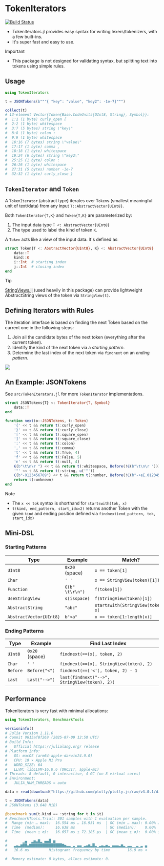 # TokenIterators

[![Build Status](https://github.com/joshday/TokenIterators.jl/actions/workflows/CI.yml/badge.svg?branch=main)](https://github.com/joshday/TokenIterators.jl/actions/workflows/CI.yml?query=branch%3Amain)


- TokenIterators.jl provides easy syntax for writing lexers/tokenizers, with a few built-ins.
- It's super fast and easy to use.

> [!IMPORTANT]
> - This package is not designed for validating syntax, but splitting text into tokens using simple rules.


## Usage

```julia
using TokenIterators

t = JSONTokens(b"""{ "key": "value", "key2": -1e-7}""")

collect(t)
# 13-element Vector{Token{Base.CodeUnits{UInt8, String}, Symbol}}:
#  1:1 (1 byte) curly_open {
#  2:2 (1 byte) whitespace
#  3:7 (5 bytes) string \"key\"
#  8:8 (1 byte) colon :
#  9:9 (1 byte) whitespace
#  10:16 (7 bytes) string \"value\"
#  17:17 (1 byte) comma ,
#  18:18 (1 byte) whitespace
#  19:24 (6 bytes) string \"key2\"
#  25:25 (1 byte) colon :
#  26:26 (1 byte) whitespace
#  27:31 (5 bytes) number -1e-7
#  32:32 (1 byte) curly_close }
```


## `TokenIterator` and `Token`

A `TokenIterator` (abstract type) iterates over `Token`s (smallest meaningful unit of text/data) from any input `T::AbstractVector{UInt8}`.

Both `TokenIterator{T,K}` and `Token{T,K}` are parameterized by:

1. The input data type `T <: AbstractVector{UInt8}`
2. The type used to label the kind of token `K`.

A `Token` acts like a view of the input data.  It's defined as:

```julia
struct Token{T <: AbstractVector{UInt8}, K} <: AbstractVector{UInt8}
    data::T
    kind::K
    i::Int  # starting index
    j::Int  # closing index
end
```

> [!TIP]
> [StringViews.jl](https://github.com/JuliaStrings/StringViews.jl) (used heavily in this package) can provide lightweight AbstractString views of the token via `StringView(t)`.

## Defining Iterators with Rules


The iteration interface is based on finding the next Token based on the current one in the following steps:

1. Join all the candidate bytes of the next token (everything after the current token).
2. Identify the kind of the next token via a *starting pattern*.
3. Determine the last index of the next token via `findnext` on an *ending pattern*.

![](https://github.com/user-attachments/assets/da24efee-c1d8-4bf0-b6fe-ba2009798db1)


## An Example: JSONTokens

See `src/TokenIterators.jl` for more `TokenIterator` implementations.

```julia
struct JSONTokens{T} <: TokenIterator{T, Symbol}
    data::T
end

function next(o::JSONTokens, t::Token)
    '{' << t && return t(:curly_open)
    '}' << t && return t(:curly_close)
    '[' << t && return t(:square_open)
    ']' << t && return t(:square_close)
    ':' << t && return t(:colon)
    ',' << t && return t(:comma)
    't' << t && return t(:True, 4)
    'f' << t && return t(:False, 5)
    'n' << t && return t(:null, 4)
    ∈(b"\t\n\r ") << t && return t(:whitespace, Before(!∈(b"\t\n\r ")))
    '"' << t && return t(:string, u('"'))
    ∈(b"-0123456789") << t && return t(:number, Before(!∈(b"-+eE.012345678")))
    return t(:unknown)
end
```

> [!NOTE]
> - The `x << tok` syntax is shorthand for `startswith(tok, x)`
> - `t(kind, end_pattern, start_idx=2)` returns another Token with the given `kind` and ending position defined via `findnext(end_pattern, tok, start_idx)`

## Mini-DSL

### Starting Patterns

| Type | Example | Match? |
|------|---------|-------------|
`UInt8` | `0x20` (space) | `x == token[1]`
`Char` | `' '` | `x == StringView(token)[1])`
`Function` | `∈(b" \t\r\n")` | `f(token[1])`
`UseStringView` | `s(isspace)` | `f(StringView(token)[1])`
`AbstractString` | `"abc"` | `startswith(StringView(token), x)`
`AbstractVector{UInt8}` | `b"<a"` | `x == token[1:length(x)]`


### Ending Patterns

| Type | Example | Find Last Index |
|------|---------|-----------------|
`UInt8` | `0x20` (space) | `findnext(==(x), token, 2)`
`Char` | `' '` | `findnext(==(x), StringView(token), 2)`
`Before` | `Before("<")` | `findnext(==('<'), token, 2) - 1`
`Last` | `Last("-->")` | `last(findnext("-->", StringView(token), 2))`


## Performance

TokenIterators is very fast with minimal allocations:

```julia
using TokenIterators, BenchmarkTools

versioninfo()
# Julia Version 1.11.6
# Commit 9615af0f269 (2025-07-09 12:58 UTC)
# Build Info:
#   Official https://julialang.org/ release
# Platform Info:
#   OS: macOS (arm64-apple-darwin24.0.0)
#   CPU: 10 × Apple M1 Pro
#   WORD_SIZE: 64
#   LLVM: libLLVM-16.0.6 (ORCJIT, apple-m1)
# Threads: 8 default, 0 interactive, 4 GC (on 8 virtual cores)
# Environment:
#   JULIA_NUM_THREADS = auto

data = read(download("https://github.com/plotly/plotly.js/raw/v3.0.1/dist/plot-schema.json"));

t = JSONTokens(data)
# JSONTokens (3.648 MiB)

@benchmark sum(t.kind == :string for t in $t)
# BenchmarkTools.Trial: 301 samples with 1 evaluation per sample.
#  Range (min … max):  16.554 ms … 16.931 ms  ┊ GC (min … max): 0.00% … 0.00%
#  Time  (median):     16.638 ms              ┊ GC (median):    0.00%
#  Time  (mean ± σ):   16.657 ms ± 72.185 μs  ┊ GC (mean ± σ):  0.00% ± 0.00%

#       ▁▄  ▂▅▃▇▂ ▄▄█ ▅
#   ▃▄▃▆██▄▇██████████████▇▅▃▃▁▃▁▄▄▁▃▄▆▃█▃▁▃▄▃▅▃▁▄▄▄▃▆▃▁▃▃▁▁▃▁▃ ▄
#   16.6 ms         Histogram: frequency by time        16.9 ms <

#  Memory estimate: 0 bytes, allocs estimate: 0.
```
